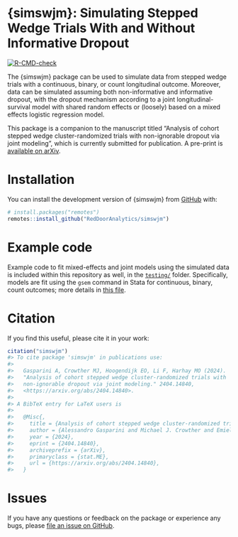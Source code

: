 
<!-- README.md is generated from README.Rmd. Please edit that file -->

# {simswjm}: Simulating Stepped Wedge Trials With and Without Informative Dropout

<!-- badges: start -->

[![R-CMD-check](https://github.com/RedDoorAnalytics/simswjm/actions/workflows/R-CMD-check.yaml/badge.svg)](https://github.com/RedDoorAnalytics/simswjm/actions/workflows/R-CMD-check.yaml)
<!-- badges: end -->

The {simswjm} package can be used to simulate data from stepped wedge
trials with a continuous, binary, or count longitudinal outcome.
Moreover, data can be simulated assuming both non-informative and
informative dropout, with the dropout mechanism according to a joint
longitudinal-survival model with shared random effects or (loosely)
based on a mixed effects logistic regression model.

This package is a companion to the manuscript titled “Analysis of cohort
stepped wedge cluster-randomized trials with non-ignorable dropout via
joint modeling”, which is currently submitted for publication. A
pre-print is [available on arXiv](https://arxiv.org/abs/2404.14840).

# Installation

You can install the development version of {simswjm} from
[GitHub](https://github.com/RedDoorAnalytics/simswjm) with:

``` r
# install.packages("remotes")
remotes::install_github("RedDoorAnalytics/simswjm")
```

# Example code

Example code to fit mixed-effects and joint models using the simulated
data is included within this repository as well, in the
[`testing/`](https://github.com/RedDoorAnalytics/simswjm/tree/main/testing)
folder. Specifically, models are fit using the `gsem` command in Stata
for continuous, binary, count outcomes; more details in [this
file](https://github.com/RedDoorAnalytics/simswjm/blob/main/testing/02-testanalysis.do).

# Citation

If you find this useful, please cite it in your work:

``` r
citation("simswjm")
#> To cite package 'simswjm' in publications use:
#> 
#>   Gasparini A, Crowther MJ, Hoogendijk EO, Li F, Harhay MO (2024).
#>   "Analysis of cohort stepped wedge cluster-randomized trials with
#>   non-ignorable dropout via joint modeling." 2404.14840,
#>   <https://arxiv.org/abs/2404.14840>.
#> 
#> A BibTeX entry for LaTeX users is
#> 
#>   @Misc{,
#>     title = {Analysis of cohort stepped wedge cluster-randomized trials with non-ignorable dropout via joint modeling},
#>     author = {Alessandro Gasparini and Michael J. Crowther and Emiel O. Hoogendijk and Fan Li and Michael O. Harhay},
#>     year = {2024},
#>     eprint = {2404.14840},
#>     archiveprefix = {arXiv},
#>     primaryclass = {stat.ME},
#>     url = {https://arxiv.org/abs/2404.14840},
#>   }
```

# Issues

If you have any questions or feedback on the package or experience any
bugs, please [file an issue on
GitHub](https://github.com/RedDoorAnalytics/simswjm/issues).

